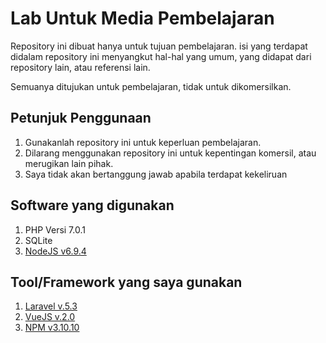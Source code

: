 # Lab Untuk Media Pembelajaran
Repository ini dibuat hanya untuk tujuan pembelajaran. isi yang terdapat didalam repository ini menyangkut hal-hal yang umum, yang didapat dari repository lain, atau referensi lain.

Semuanya ditujukan untuk pembelajaran, tidak untuk dikomersilkan.

## Petunjuk Penggunaan
1.  Gunakanlah repository ini untuk keperluan pembelajaran.
2.  Dilarang menggunakan repository ini untuk kepentingan komersil, atau merugikan lain pihak.
3.  Saya tidak akan bertanggung jawab apabila terdapat kekeliruan

## Software yang digunakan
1.  PHP Versi 7.0.1
2.  SQLite
3.  [NodeJS v6.9.4](https://nodejs.org/download/release/v6.10.2/)

## Tool/Framework yang saya gunakan
1.  [Laravel v.5.3](https://laravel.com/docs/5.3/installation)
2.  [VueJS v.2.0](https://vuejs.org)
3.  [NPM v3.10.10](https://www.npmjs.com)


